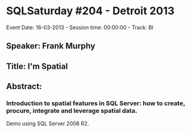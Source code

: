 # SQLSaturday #204 - Detroit 2013
Event Date: 16-03-2013 - Session time: 00:00:00 - Track: BI
## Speaker: Frank Murphy
## Title: I'm Spatial
## Abstract:
### Introduction to spatial features in SQL Server: how to create, procure, integrate and leverage spatial data.
Demo using SQL Server 2008 R2.

